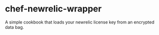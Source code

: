 chef-newrelic-wrapper
=====================

A simple cookbook that loads your newrelic license key from an encrypted data bag.
